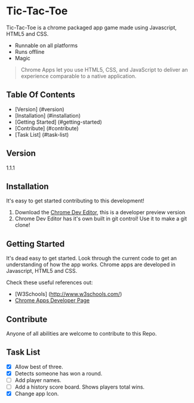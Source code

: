 # Tic-Tac-Toe

Tic-Tac-Toe is a chrome packaged app game made using Javascript, HTML5 and CSS.

  - Runnable on all platforms
  - Runs offline
  - Magic

> Chrome Apps let you use HTML5, CSS, and 
> JavaScript to deliver an experience comparable to a native application.

## Table Of Contents
- [Version] (#version)
- [Installation] (#installation)
- [Getting Started] (#getting-started)
- [Contribute] (#contribute)
- [Task List] (#task-list)

## Version
1.1.1


## Installation
It's easy to get started contributing to this development!

1. Download the [Chrome Dev Editor](https://chrome.google.com/webstore/detail/chrome-dev-editor-develop/pnoffddplpippgcfjdhbmhkofpnaalpg?hl=en), this is a developer preview version
2. Chrome Dev Editor has it's own built in git control! Use it to make a git clone!

## Getting Started
It's dead easy to get started. Look through the current code to get an understanding of how the app works.
Chrome apps are developed in Javascript, HTML5 and CSS.

Check these useful references out:
- [W3Schools] (http://www.w3schools.com/)
- [Chrome Apps Developer Page](https://developer.chrome.com/apps/about_apps)

## Contribute
Anyone of all abilities are welcome to contribute to this Repo.

## Task List
- [X] Allow best of three.
- [X] Detects someone has won a round.
- [ ] Add player names.
- [ ] Add a history score board. Shows players total wins.
- [X] Change app Icon.